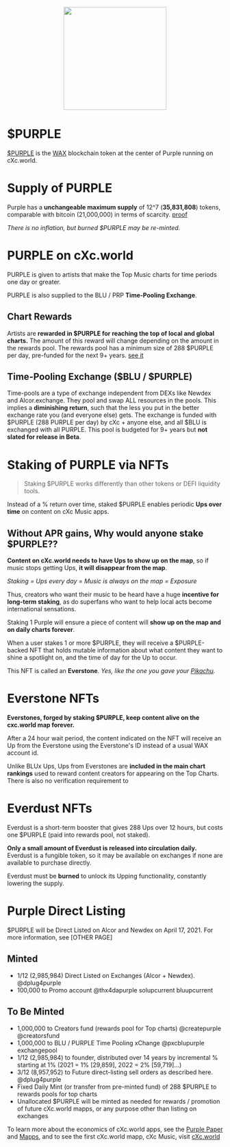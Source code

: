 <p align="center">
  <img width="240" height="240" src="https://ipfs.pink.gg/ipfs/Qmd4BmQHkmWS1e5wMw63FzbncrXiPZnZe9f3NUazkLbTpT">
</p>

# $PURPLE
[$PURPLE](https://wax.alcor.exchange/trade/purple-purplepurple_wax-eosio.token) is the [WAX](https://wax.io/) blockchain token at the center of Purple running on cXc.world.


# Supply of PURPLE
Purple has a **unchangeable maximum supply** of 12^7 (**35,831,808**) tokens, comparable with bitcoin (21,000,000) in terms of scarcity. [proof](https://wax.bloks.io/transaction/2e9499407094dbcd521f7c7b012d3a38a20fc847707a0f6e90f4e7164dd95ea5)

*There is no inflation, but burned $PURPLE may be re-minted.*


# PURPLE on cXc.world
PURPLE is given to artists that make the Top Music charts for time periods one day or greater.  

PURPLE is also supplied to the BLU / PRP **Time-Pooling Exchange**.


## Chart Rewards
Artists are **rewarded in $PURPLE for reaching the top of local and global charts.** The amount of this reward will change depending on the amount in the rewards pool. The rewards pool has a minimum size of 288 $PURPLE per day, pre-funded for the next 9+ years. [see it]()

## Time-Pooling Exchange ($BLU / $PURPLE)
Time-pools are a type of exchange independent from DEXs like Newdex and Alcor.exchange. They pool and swap ALL resources in the pools. This implies a **diminishing return**, such that the less you put in the better exchange rate you (and everyone else) gets. The exchange is funded with $PURPLE (288 PURPLE per day) by cXc + anyone else, and all $BLU is exchanged with all PURPLE. This pool is budgeted for 9+ years but **not slated for release in Beta**.


# Staking of PURPLE via NFTs

> Staking $PURPLE works differently than other tokens or DEFI liquidity tools.

Instead of a % return over time, staked $PURPLE enables periodic **Ups over time** on content on cXc Music apps.


## Without APR gains, Why would anyone stake $PURPLE??
**Content on cXc.world needs to have Ups to show up on the map**, so if music stops getting Ups, **it will disappear from the map**.

*Staking = Ups every day = Music is always on the map = Exposure*

Thus, creators who want their music to be heard have a huge **incentive for long-term staking**, as do superfans who want to help local acts become international sensations.

Staking 1 Purple will ensure a piece of content will **show up on the map and on daily charts forever**.

When a user stakes 1 or more $PURPLE, they will receive a $PURPLE-backed NFT that holds mutable information about what content they want to shine a spotlight on, and the time of day for the Up to occur.

This NFT is called an **Everstone**. *Yes, like the one you gave your [Pikachu](https://bulbapedia.bulbagarden.net/wiki/Everstone).*


# Everstone NFTs
**Everstones, forged by staking $PURPLE, keep content alive on the cxc.world map forever.**

After a 24 hour wait period, the content indicated on the NFT will receive an Up from the Everstone using the Everstone's ID instead of a usual WAX account id.

Unlike BLUx Ups, Ups from Everstones are **included in the main chart rankings** used to reward content creators for appearing on the Top Charts. There is also no verification requirement to

# Everdust NFTs
Everdust is a short-term booster that gives 288 Ups over 12 hours, but costs one $PURPLE (paid into rewards pool, not staked).

**Only a small amount of Everdust is released into circulation daily.** Everdust is a fungible token, so it may be available on exchanges if none are available to purchase directly.

Everdust must be **burned** to unlock its Upping functionality, constantly lowering the supply.



# Purple Direct Listing
$PURPLE will be Direct Listed on Alcor and Newdex on April 17, 2021. For more information, see [OTHER PAGE]

## Minted
- 1/12 (2,985,984) Direct Listed on Exchanges (Alcor + Newdex). @dplug4purple
- 100,000 to Promo account @thx4dapurple
solupcurrent
bluupcurrent

## To Be Minted
- 1,000,000 to Creators fund (rewards pool for Top charts) @createpurple @creatorsfund
- 1,000,000 to BLU / PURPLE Time Pooling xChange @pxcblupurple exchangepool
- 1/12 (2,985,984) to founder, distributed over 14 years by incremental % starting at 1% (2021 = 1% [29,859], 2022 = 2% [59,719]...)
- 3/12 (8,957,952) to Future direct-listing sell orders as described here. @dplug4purple
- Fixed Daily Mint (or transfer from pre-minted fund) of 288 $PURPLE to rewards pools for top charts
- Unallocated $PURPLE will be minted as needed for rewards / promotion of future cXc.world mapps, or any purpose other than listing on exchanges




To learn more about the economics of cXc.world apps, see the [Purple Paper](https://docs.google.com/document/d/1T2JH9J73WjgZ9-cULJAzrYvZzyPSXEA_fdgt21lHnDc/preview) and [Mapps](https://docs.google.com/document/d/1YppJ2EYumRI2j0UHYdZh7NJMObMI_NfHgaFRLbjgBtw/preview), and to see the first cXc.world mapp, cXc Music, visit [cXc.world](https://music.cxc.world)
